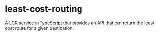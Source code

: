 # least-cost-routing
A LCR service in TypeScript that provides an API that can return the least cost route for a given destination.
